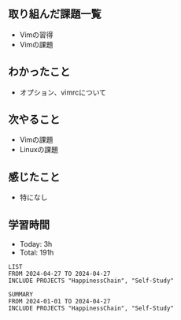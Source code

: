 ## 取り組んだ課題一覧
- Vimの習得
- Vimの課題
## わかったこと
- オプション、vimrcについて
## 次やること
- Vimの課題
- Linuxの課題
## 感じたこと
- 特になし
## 学習時間
- Today: 3h
- Total: 191h

```toggl
LIST
FROM 2024-04-27 TO 2024-04-27
INCLUDE PROJECTS "HappinessChain", "Self-Study"
```
```toggl
SUMMARY
FROM 2024-01-01 TO 2024-04-27
INCLUDE PROJECTS "HappinessChain", "Self-Study"
```
